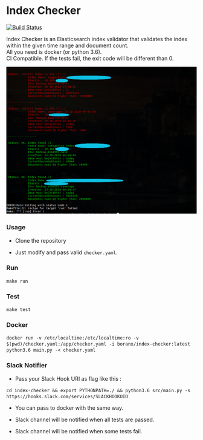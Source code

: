 # Index Checker

[![Build Status](https://api.travis-ci.org/boranx/index-checker.svg?branch=master)](https://travis-ci.org/boranx/index-checker)

Index Checker is an Elasticsearch index validator that validates the index within the given time range and document count.  
All you need is docker (or python 3.6).  
CI Compatible. If the tests fail, the exit code will be different than 0.  

<img src="img/index_checker.png?raw=true" width="720px">

### Usage

- Clone the repository

- Just modify and pass valid ```checker.yaml```.

### Run

```shell
make run
```

### Test

```shell
make test
```

### Docker

```shell
docker run -v /etc/localtime:/etc/localtime:ro -v $(pwd)/checker.yaml:/app/checker.yaml -i boranx/index-checker:latest python3.6 main.py -< checker.yaml
```

### Slack Notifier

- Pass your Slack Hook URI as flag like this :

```shell
cd index-checker && export PYTHONPATH=./ && python3.6 src/main.py -s https://hooks.slack.com/services/SLACKHOOKUID
```

- You can pass to docker with the same way.

- Slack channel will be notified when all tests are passed.
- Slack channel will be notified when some tests fail.